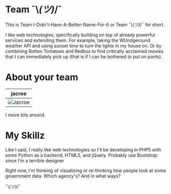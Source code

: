 Team ¯\\_(ツ)_/¯
===============

This is Team I-Didn't-Have-A-Better-Name-For-It or Team ¯\\_(ツ)_/¯ for short.

I like web technologies, specifically building on top of already powerful services and extending them. For example, taking the WUndgeround weather API and using sunset time to turn the lights in my house on. Or by combining Rotten Tomatoes and Redbox to find critically acclaimed movies that I can immediately pick up (that is if I can be bothered to put on pants).


About your team
===============

| jacroe 
|--- 
| ![Jacroe](https://secure.gravatar.com/avatar/8e85a3db943a53e5baa1a2e197d08118?size=200px) |

I move bits around.


My Skillz
=========

Like I said, I really like web technologies so I'll be developing in PHP5 with some Python as a backend, HTML5, and jQuery. Probably use Bootstrap since I'm a terrible designer

Right now, I'm thinking of visualizing or re-thinking how people look at some government data. Which agency's? And in what ways?

¯\\_(ツ)_/¯
